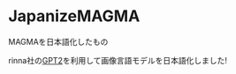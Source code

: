 # JapanizeMAGMA
MAGMAを日本語化したもの

rinna社の[GPT2](https://huggingface.co/rinna/japanese-gpt2-medium)を利用して画像言語モデルを日本語化しました!
